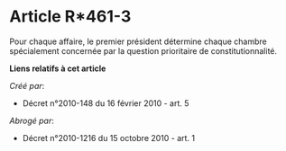 # Article R*461-3

Pour chaque affaire, le premier président détermine chaque chambre spécialement concernée par la question prioritaire de
constitutionnalité.

**Liens relatifs à cet article**

_Créé par_:

  - Décret n°2010-148 du 16 février 2010 - art. 5

_Abrogé par_:

  - Décret n°2010-1216 du 15 octobre 2010 - art. 1
